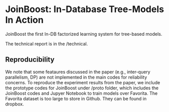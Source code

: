 # JoinBoost: In-Database Tree-Models In Action

JoinBoost the first In-DB factorized learning system for tree-based models. 

The technical report is in the /technical.

## Reproducibility

We note that some feataures discussed in the paper (e.g., inter-query parallelism, DP) are not implemented in the main codes for reliability concerns.
To reproduce the experiment results from the paper, we include the prototype codes for JoinBoost under /proto folder, which includes the JoinBoost codes and Jupyer Notebook to train models over Favorita.
The Favorita dataset is too large to store in Github. They can be found in dropbox.

